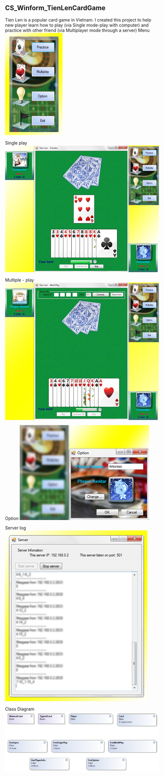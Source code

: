 ## CS_Winform_TienLenCardGame

Tien Len is a popular card game in Vietnam. I created this project to help new player learn how to play (via Single mode-play with computer) and practice with other friend (via Multiplayer mode through a server)
Menu
![Menu](1.jpg)

Single play
![Single play](3.jpg)

Multiple - play
![Multiple - play](5.jpg)

Option
![Option](6.jpg)

Server log
![Server](9.jpg)

Class Diagram
![Class diagram](11.jpg)
